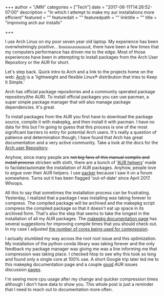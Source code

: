 +++
author = "JMN"
categories = ["Tech"]
date = "2017-06-11T14:26:52-07:00"
description = "In which I attempt to make my aur installations more efficient"
featured = ""
featuredalt = ""
featuredpath = ""
linktitle = ""
title = "improving arch aur installs"

+++

I use Arch Linux on my poor seven year old laptop. My experience has been overwhelmingly positive... buuuuuuuuuuut, there have been a few times that my computers performance has driven me to the edge. Most of those experiences have been in attempting to install packages from the Arch User Repository or the AUR for short. 

Let's step back. Quick intro to Arch and a link to the projects home on the web: [Arch](https://www.archlinux.org/)
is a 'lightweight and flexible  Linux® distribution that tries to Keep It Simple.'

Arch has official package repositories and a community operated package repository(the AUR). To install official packages you can use pacman, a super simple package manager that will also manage package dependencies. It's great. 

To install packages from the AUR you first have to download the package source, compile it with makepkg, and then install it with pacman. I have no data for this but I'm going to guess that this process is one of the most significant barriers to entry for potential Arch users. It's really a question of patience and determination though; I have found that Arch has great documentation and a very active community. Take a look at the docs for the [Arch user Repository](https://wiki.archlinux.org/index.php/Arch_User_Repository). 

Anyhow, since many people are ~~not big fans of this manual compile and install process~~ stricken with sloth, there are a bunch of '[AUR helpers](https://wiki.archlinux.org/index.php/Arch_User_Repository#Build_and_install_the_package)' made to facilate/automate the installation of AUR packages. Anyhow, people love to argue over their AUR helpers. I use [packer](https://aur.archlinux.org/packages/packer/) because I saw it on a forum somewhere. Turns out it has been flagged 'out-of-date' since April 2017. Whoops.

All this to say that sometimes the installation process can be frustrating. Yesterday, I realized that a package I was installing was taking forever to compress. The compiled package will be archived and the makepkg script compress the compiled package so that it doesn't eat up space in its archived form. That's also the step that seems to take the longest in the installation of all my AUR packages. The [makepkg documentation page](https://wiki.archlinux.org/index.php/makepkg) has several suggestions for improving compile times that you should check out. In my case I adjusted [the number of cores being used for compression](https://wiki.archlinux.org/index.php/makepkg#Utilizing_multiple_cores_on_compression). 

I actually stumbled my way across the root root issue and this optimization. My installation of the python conda library was taking forever and the only feedback my package manager was giving me was a line informing me that compression was taking place. I checked htop to see why this took so long and found only a single core at 100% use. A short Google trip later led me to this makepkg documentation page and a couple [good](https://bbs.archlinux.org/viewtopic.php?id=215764) AUR issues discussion [pages](https://bbs.archlinux.org/viewtopic.php?id=127894). 

I'm seeing more cpu usage after my change and quicker compression times although I don't have data to show you. This whole post is just a reminder that I need to reach out to documentation more often. 
